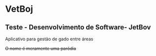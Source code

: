 # VetBoj

## Teste - Desenvolvimento de Software- JetBov

Aplicativo para gestão de gado entre áreas

~~O nome é meramente uma paródia~~